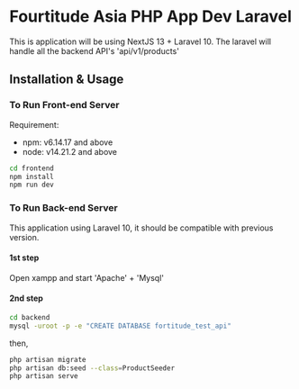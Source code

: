 # Fourtitude Asia PHP App Dev Laravel

This is application will be using NextJS 13 + Laravel 10. The laravel will handle all the backend API's 'api/v1/products'

## Installation & Usage

### To Run Front-end Server

Requirement:

- npm: v6.14.17 and above
- node: v14.21.2 and above

```bash
cd frontend
npm install
npm run dev
```

### To Run Back-end Server

This application using Laravel 10, it should be compatible with previous version.

#### 1st step

Open xampp and start 'Apache' + 'Mysql'

#### 2nd step

```bash
cd backend
mysql -uroot -p -e "CREATE DATABASE fortitude_test_api"
```

then,

```bash
php artisan migrate
php artisan db:seed --class=ProductSeeder
php artisan serve
```
